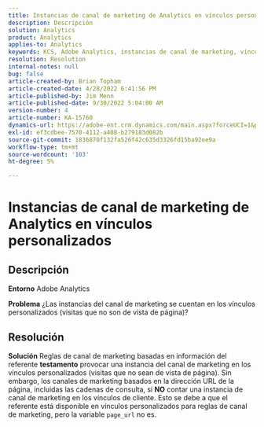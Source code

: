 ```yaml
---
title: Instancias de canal de marketing de Analytics en vínculos personalizados
description: Descripción
solution: Analytics
product: Analytics
applies-to: Analytics
keywords: KCS, Adobe Analytics, instancias de canal de marketing, vínculos personalizados, preguntas frecuentes
resolution: Resolution
internal-notes: null
bug: false
article-created-by: Brian Topham
article-created-date: 4/28/2022 6:41:56 PM
article-published-by: Jim Menn
article-published-date: 9/30/2022 5:04:00 AM
version-number: 4
article-number: KA-15760
dynamics-url: https://adobe-ent.crm.dynamics.com/main.aspx?forceUCI=1&pagetype=entityrecord&etn=knowledgearticle&id=f30e69e0-22c7-ec11-a7b6-0022480a1b03
exl-id: ef3cdbee-7570-4112-a408-b279183d082b
source-git-commit: 1836870f132fa526f42c635d3326fd15ba92ee9a
workflow-type: tm+mt
source-wordcount: '103'
ht-degree: 5%

---
```


# Instancias de canal de marketing de Analytics en vínculos personalizados

## Descripción


<b>Entorno</b>
Adobe Analytics

<b>Problema</b>
¿Las instancias del canal de marketing se cuentan en los vínculos personalizados (visitas que no son de vista de página)?


## Resolución


<b>Solución</b>
Reglas de canal de marketing basadas en información del referente <b>testamento</b> provocar una instancia del canal de marketing en los vínculos personalizados (visitas que no sean de vista de página).
Sin embargo, los canales de marketing basados en la dirección URL de la página, incluidas las cadenas de consulta, sí <b>NO</b> contar una instancia de canal de marketing en los vínculos de cliente.
Esto se debe a que el referente está disponible en vínculos personalizados para reglas de canal de marketing, pero la variable `page_url` no es.
